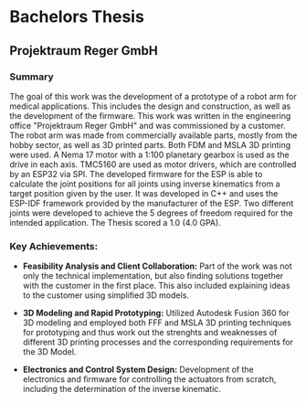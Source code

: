 # Bachelors Thesis

## Projektraum Reger GmbH

### Summary

The goal of this work was the development of a prototype of a robot arm for medical applications. This includes the design and construction, as well as the development of the firmware. This work was written in the engineering office "Projektraum Reger GmbH" and was commissioned by a customer. The robot arm was made from commercially available parts, mostly from the hobby sector, as well as 3D printed parts. Both FDM and MSLA 3D printing were used. A Nema 17 motor with a 1:100 planetary gearbox is used as the drive in each axis. TMC5160 are used as motor drivers, which are controlled by an ESP32 via SPI. The developed firmware for the ESP is able to calculate the joint positions for all joints using inverse kinematics from a target position given by the user. It was developed in C++ and uses the ESP-IDF framework provided by the manufacturer of the ESP. Two different joints were developed to achieve the 5 degrees of freedom required for the intended application. The Thesis scored a 1.0 (4.0 GPA).

### Key Achievements:

- **Feasibility Analysis and Client Collaboration:** Part of the work was not only the technical implementation, but also finding solutions together with the customer in the first place. This also included explaining ideas to the customer using simplified 3D models.

- **3D Modeling and Rapid Prototyping:** Utilized Autodesk Fusion 360 for 3D modeling and employed both FFF and MSLA 3D printing techniques for prototyping and thus work out the strenghts and weaknesses of different 3D printing processes and the corresponding requirements for the 3D Model.

- **Electronics and Control System Design:** Development of the electronics and firmware for controlling the actuators from scratch, including the determination of the inverse kinematic.
